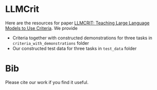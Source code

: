 # LLMCrit
Here are the resources for paper [LLMCRIT: Teaching Large Language Models to Use Criteria](). We provide 
- Criteria together with constructed demonstrations for three tasks in `criteria_with_demonstrations` folder
- Our constructed test data for three tasks in `test_data` folder

# Bib
Please cite our work if you find it useful.
```text

```
